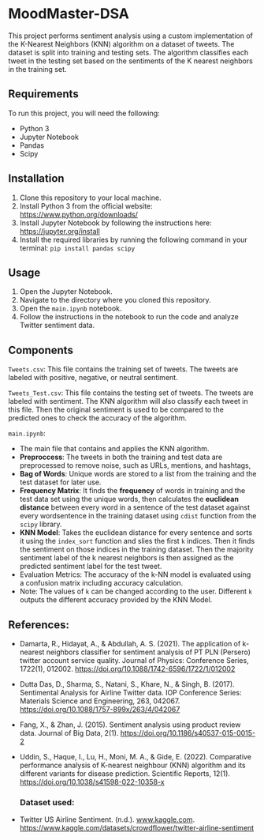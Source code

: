 # MoodMaster-DSA
This project performs sentiment analysis using a custom implementation of the K-Nearest Neighbors (KNN) algorithm on a dataset of tweets. The dataset is split into training and testing sets. The algorithm classifies each tweet in the testing set based on the sentiments of the K nearest neighbors in the training set.

## Requirements

To run this project, you will need the following:

- Python 3
- Jupyter Notebook
- Pandas
- Scipy

## Installation

1. Clone this repository to your local machine.
2. Install Python 3 from the official website: https://www.python.org/downloads/
3. Install Jupyter Notebook by following the instructions here: https://jupyter.org/install
4. Install the required libraries by running the following command in your terminal: `pip install pandas scipy`

## Usage

1. Open the Jupyter Notebook.
2. Navigate to the directory where you cloned this repository.
3. Open the `main.ipynb` notebook.
4. Follow the instructions in the notebook to run the code and analyze Twitter sentiment data.

## Components

`Tweets.csv`: This file contains the training set of tweets. The tweets are labeled with positive, negative, or neutral sentiment.

`Tweets_Test.csv`: This file contains the testing set of tweets. The tweets are labeled with sentiment. The KNN algorithm will also classify each tweet in this file. Then the original sentiment is used to be compared to the predicted ones to check the accuracy of the algorithm.

`main.ipynb`: 
- The main file that contains and applies the KNN algorithm.
- **Preproccess**: The tweets in both the training and test data are preprocessed to remove noise, such as URLs, mentions, and hashtags,
- **Bag of Words**: Unique words are stored to a list from the training and the test dataset for later use.
- **Frequency Matrix**: It finds the **frequency** of words in training and the test data set using the unique words, then calculates the **euclidean distance** between every word in a sentence of the test dataset against every wordsentence in the training dataset using `cdist` function from the `scipy` library.
- **KNN Model**: Takes the euclidean distance for every sentence and sorts it using the `index_sort` function and slies the first `k` indices. Then it finds the sentiment on those indices in the training dataset. Then the majority sentiment label of the k nearest neighbors is then assigned as the predicted sentiment label for the test tweet.
- Evaluation Metrics: The accuracy of the k-NN model is evaluated using a confusion matrix including accuracy calculation.
- Note: The values of `k` can be changed according to the user. Different `k` outputs the different accuracy provided by the KNN Model.

## References:

- Damarta, R., Hidayat, A., & Abdullah, A. S. (2021). The application of k-nearest neighbors classifier for sentiment analysis of PT PLN (Persero) twitter account service quality. Journal of Physics: Conference Series, 1722(1), 012002. https://doi.org/10.1088/1742-6596/1722/1/012002

- Dutta Das, D., Sharma, S., Natani, S., Khare, N., & Singh, B. (2017). Sentimental Analysis for Airline Twitter data. IOP Conference Series: Materials Science and Engineering, 263, 042067. https://doi.org/10.1088/1757-899x/263/4/042067

- Fang, X., & Zhan, J. (2015). Sentiment analysis using product review data. Journal of Big Data, 2(1). https://doi.org/10.1186/s40537-015-0015-2

- Uddin, S., Haque, I., Lu, H., Moni, M. A., & Gide, E. (2022). Comparative performance analysis of K-nearest neighbour (KNN) algorithm and its different variants for disease prediction. Scientific Reports, 12(1). https://doi.org/10.1038/s41598-022-10358-x

    ### Dataset used:
- Twitter US Airline Sentiment. (n.d.). www.kaggle.com. https://www.kaggle.com/datasets/crowdflower/twitter-airline-sentiment